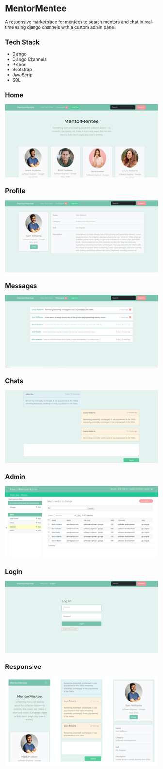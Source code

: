 # MentorMentee
A responsive marketplace for mentees to search mentors and chat in real-time using django channels with a custom admin panel.

## Tech Stack
* Django
* Django Channels
* Python
* Bootstrap
* JavaScript
* SQL

## Home
<img src="./resources/1 Home.PNG">  

## Profile
<img src="./resources/2 Profile.PNG">

## Messages
<img src="./resources/3 Messages.PNG">

## Chats
<img src="./resources/4 Chats.PNG">

## Admin
<img src="./resources/7 Admin.PNG">

## Login
<img src="./resources/5 Login.PNG">

## Responsive
<img src="./resources/8 Responsive.PNG">
